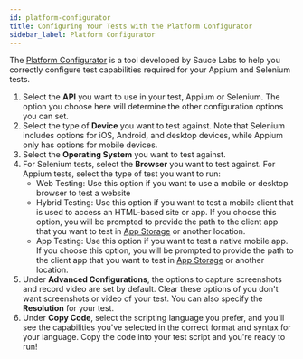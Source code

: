 ```yaml
---
id: platform-configurator
title: Configuring Your Tests with the Platform Configurator
sidebar_label: Platform Configurator
---
```


The [Platform Configurator](https://saucelabs.com/platform/platform-configurator#/) is a tool developed by Sauce Labs to help you correctly configure test capabilities required for your Appium and Selenium tests.

1. Select the **API** you want to use in your test, Appium or Selenium.
The option you choose here will determine the other configuration options you can set.
2. Select the type of **Device** you want to test against.
Note that Selenium includes options for iOS, Android, and desktop devices, while Appium only has options for mobile devices.
3. Select the **Operating System** you want to test against.
4. For Selenium tests, select the **Browser** you want to test against. For Appium tests, select the type of test you want to run:
   * Web Testing: Use this option if you want to use a mobile or desktop browser to test a website
   * Hybrid Testing: Use this option if you want to test a mobile client that is used to access an HTML-based site or app. If you choose this option, you will be prompted to provide the path to the client app that you want to test in [App Storage](/mobile-apps/app-storage) or another location.
   * App Testing: Use this option if you want to test a native mobile app. If you choose this option, you will be prompted to provide the path to the client app that you want to test in [App Storage](/mobile-apps/app-storage) or another location.
5. Under **Advanced Configurations**, the options to capture screenshots and record video are set by default. Clear these options of you don't want screenshots or video of your test. You can also specify the **Resolution** for your test.
6. Under **Copy Code**, select the scripting language you prefer, and you'll see the capabilities you've selected in the correct format and syntax for your language. Copy the code into your test script and you're ready to run!
